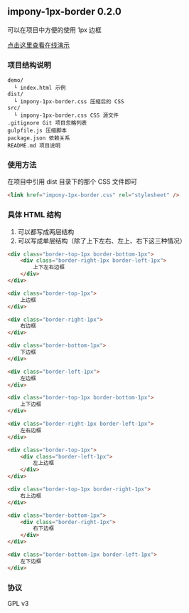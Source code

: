 ## impony-1px-border 0.2.0

可以在项目中方便的使用 1px 边框

[点击这里查看在线演示](http://impony.com/impony-1px-border/demo/index.html)

### 项目结构说明

```
demo/
  └ index.html 示例
dist/
  └ impony-1px-border.css 压缩后的 CSS
src/
  └ impony-1px-border.css CSS 源文件
.gitignore Git 项目忽略列表
gulpfile.js 压缩脚本
package.json 依赖关系
README.md 项目说明
```

### 使用方法

在项目中引用 dist 目录下的那个 CSS 文件即可

``` html
<link href="impony-1px-border.css" rel="stylesheet" />
```

### 具体 HTML 结构

1. 可以都写成两层结构
2. 可以写成单层结构（除了上下左右、左上、右下这三种情况）

``` html
<div class="border-top-1px border-bottom-1px">
    <div class="border-right-1px border-left-1px">
        上下左右边框
    </div>
</div>
```

``` html
<div class="border-top-1px">
    上边框
</div>
```

``` html
<div class="border-right-1px">
    右边框
</div>
```

``` html
<div class="border-bottom-1px">
    下边框
</div>
```

``` html
<div class="border-left-1px">
    左边框
</div>
```

``` html
<div class="border-top-1px border-bottom-1px">
    上下边框
</div>
```

``` html
<div class="border-right-1px border-left-1px">
    左右边框
</div>
```

``` html
<div class="border-top-1px">
    <div class="border-left-1px">
        左上边框
    </div>
</div>
```

``` html
<div class="border-top-1px border-right-1px">
    右上边框
</div>
```

``` html
<div class="border-bottom-1px">
    <div class="border-right-1px">
        右下边框
    </div>
</div>
```

``` html
<div class="border-bottom-1px border-left-1px">
    左下边框
</div>
```

### 协议

GPL v3